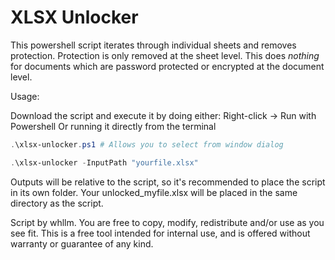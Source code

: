 # XLSX Unlocker

This powershell script iterates through individual sheets and removes protection.
Protection is only removed at the sheet level.
This does *nothing* for documents which are password protected or encrypted at the document level.


Usage:

Download the script and execute it by doing either:
    Right-click -> Run with Powershell
    Or running it directly from the terminal

```powershell
.\xlsx-unlocker.ps1 # Allows you to select from window dialog
```
```powershell
.\xlsx-unlocker -InputPath "yourfile.xlsx"
```

Outputs will be relative to the script, so it's recommended to place the script in its own folder. Your unlocked_myfile.xlsx will be placed in the same directory as the script.

Script by whllm. You are free to copy, modify, redistribute and/or use as you see fit. This is a free tool intended for internal use, and is offered without warranty or guarantee of any kind. 
